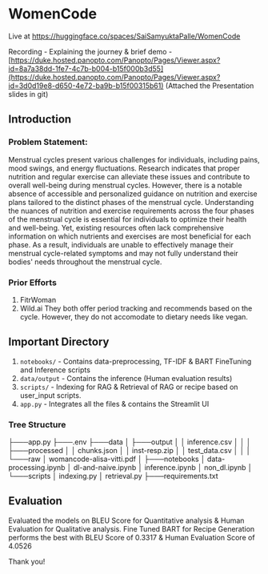 # WomenCode
Live at https://huggingface.co/spaces/SaiSamyuktaPalle/WomenCode

Recording - Explaining the journey & brief demo - [https://duke.hosted.panopto.com/Panopto/Pages/Viewer.aspx?id=8a7a38dd-1fe7-4c7b-b004-b15f000b3d55](https://duke.hosted.panopto.com/Panopto/Pages/Viewer.aspx?id=3d0d19e8-d650-4e72-ba9b-b15f00315b61)
(Attached the Presentation slides in git)

## Introduction
### Problem Statement:
Menstrual cycles present various challenges for individuals, including pains, mood swings, and energy fluctuations. Research indicates that proper nutrition and regular exercise can alleviate these issues and contribute to overall well-being during menstrual cycles. However, there is a notable absence of accessible and personalized guidance on nutrition and exercise plans tailored to the distinct phases of the menstrual cycle.
Understanding the nuances of nutrition and exercise requirements across the four phases of the menstrual cycle is essential for individuals to optimize their health and well-being. Yet, existing resources often lack comprehensive information on which nutrients and exercises are most beneficial for each phase. As a result, individuals are unable to effectively manage their menstrual cycle-related symptoms and may not fully understand their bodies' needs throughout the menstrual cycle.

### Prior Efforts
1. FitrWoman
2. Wild.ai
They both offer period tracking and recommends based on the cycle. However, they do not accomodate to dietary needs like vegan.

## Important Directory
1. `notebooks/` - Contains data-preprocessing, TF-IDF & BART FineTuning and Inference scripts
2. `data/output` - Contains the inference (Human evaluation results)
3. `scripts/` - Indexing for RAG & Retrieval of RAG or recipe based on user_input scripts.
4. `app.py` - Integrates all the files & contains the Streamlit UI

### Tree Structure
├───app.py
├───.env
├───data
│   ├───output
│   │       inference.csv
│   │
│   ├───processed
│   │       chunks.json
│   │       inst-resp.zip
│   │       test_data.csv
│   │
│   └───raw
│           womancode-alisa-vitti.pdf
│
├───notebooks
│       data-processing.ipynb
│       dl-and-naive.ipynb
│       inference.ipynb
│       non_dl.ipynb
│
└───scripts
    │   indexing.py
    │   retrieval.py
├───requirements.txt


## Evaluation
Evaluated the models on BLEU Score for Quantitative analysis & Human Evaluation for Qualitative analysis.
Fine Tuned BART for Recipe Generation performs the best with BLEU Score of 0.3317 & Human Evaluation Score of 4.0526

Thank you!
